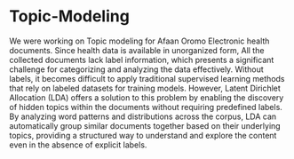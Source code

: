 # Topic-Modeling
We were working on Topic modeling for Afaan Oromo Electronic health documents. Since health data is available in unorganized form, All the collected documents lack label information, which presents a significant challenge for categorizing and analyzing the data effectively. Without labels, it becomes difficult to apply traditional supervised learning methods that rely on labeled datasets for training models. However, Latent Dirichlet Allocation (LDA) offers a solution to this problem by enabling the discovery of hidden topics within the documents without requiring predefined labels. By analyzing word patterns and distributions across the corpus, LDA can automatically group similar documents together based on their underlying topics, providing a structured way to understand and explore the content even in the absence of explicit labels.
